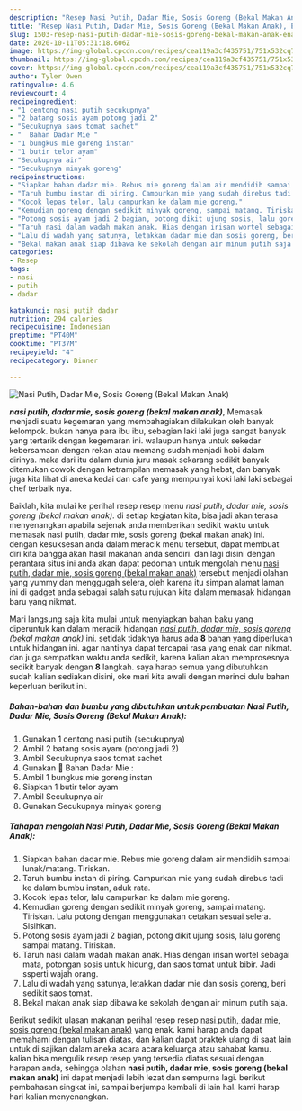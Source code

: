 ```yaml
---
description: "Resep Nasi Putih, Dadar Mie, Sosis Goreng (Bekal Makan Anak), Enak Banget"
title: "Resep Nasi Putih, Dadar Mie, Sosis Goreng (Bekal Makan Anak), Enak Banget"
slug: 1503-resep-nasi-putih-dadar-mie-sosis-goreng-bekal-makan-anak-enak-banget
date: 2020-10-11T05:31:18.606Z
image: https://img-global.cpcdn.com/recipes/cea119a3cf435751/751x532cq70/nasi-putih-dadar-mie-sosis-goreng-bekal-makan-anak-foto-resep-utama.jpg
thumbnail: https://img-global.cpcdn.com/recipes/cea119a3cf435751/751x532cq70/nasi-putih-dadar-mie-sosis-goreng-bekal-makan-anak-foto-resep-utama.jpg
cover: https://img-global.cpcdn.com/recipes/cea119a3cf435751/751x532cq70/nasi-putih-dadar-mie-sosis-goreng-bekal-makan-anak-foto-resep-utama.jpg
author: Tyler Owen
ratingvalue: 4.6
reviewcount: 4
recipeingredient:
- "1 centong nasi putih secukupnya"
- "2 batang sosis ayam potong jadi 2"
- "Secukupnya saos tomat sachet"
- "  Bahan Dadar Mie "
- "1 bungkus mie goreng instan"
- "1 butir telor ayam"
- "Secukupnya air"
- "Secukupnya minyak goreng"
recipeinstructions:
- "Siapkan bahan dadar mie. Rebus mie goreng dalam air mendidih sampai lunak/matang. Tiriskan."
- "Taruh bumbu instan di piring. Campurkan mie yang sudah direbus tadi ke dalam bumbu instan, aduk rata."
- "Kocok lepas telor, lalu campurkan ke dalam mie goreng."
- "Kemudian goreng dengan sedikit minyak goreng, sampai matang. Tiriskan. Lalu potong dengan menggunakan cetakan sesuai selera. Sisihkan."
- "Potong sosis ayam jadi 2 bagian, potong dikit ujung sosis, lalu goreng sampai matang. Tiriskan."
- "Taruh nasi dalam wadah makan anak. Hias dengan irisan wortel sebagai mata, potongan sosis untuk hidung, dan saos tomat untuk bibir. Jadi ssperti wajah orang."
- "Lalu di wadah yang satunya, letakkan dadar mie dan sosis goreng, beri sedikit saos tomat."
- "Bekal makan anak siap dibawa ke sekolah dengan air minum putih saja."
categories:
- Resep
tags:
- nasi
- putih
- dadar

katakunci: nasi putih dadar 
nutrition: 294 calories
recipecuisine: Indonesian
preptime: "PT40M"
cooktime: "PT37M"
recipeyield: "4"
recipecategory: Dinner

---
```



![Nasi Putih, Dadar Mie, Sosis Goreng (Bekal Makan Anak)](https://img-global.cpcdn.com/recipes/cea119a3cf435751/751x532cq70/nasi-putih-dadar-mie-sosis-goreng-bekal-makan-anak-foto-resep-utama.jpg)

<b><i>nasi putih, dadar mie, sosis goreng (bekal makan anak)</i></b>, Memasak menjadi suatu kegemaran yang membahagiakan dilakukan oleh banyak kelompok. bukan hanya para ibu ibu, sebagian laki laki juga sangat banyak yang tertarik dengan kegemaran ini. walaupun hanya untuk sekedar kebersamaan dengan rekan atau memang sudah menjadi hobi dalam dirinya. maka dari itu dalam dunia juru masak sekarang sedikit banyak ditemukan cowok dengan ketrampilan memasak yang hebat, dan banyak juga kita lihat di aneka kedai dan cafe yang mempunyai koki laki laki sebagai chef terbaik nya.

Baiklah, kita mulai ke perihal resep resep menu <i>nasi putih, dadar mie, sosis goreng (bekal makan anak)</i>. di setiap kegiatan kita, bisa jadi akan terasa menyenangkan apabila sejenak anda memberikan sedikit waktu untuk memasak nasi putih, dadar mie, sosis goreng (bekal makan anak) ini. dengan kesuksesan anda dalam meracik menu tersebut, dapat membuat diri kita bangga akan hasil makanan anda sendiri. dan lagi disini dengan perantara situs ini anda akan dapat pedoman untuk mengolah menu <u>nasi putih, dadar mie, sosis goreng (bekal makan anak)</u> tersebut menjadi olahan yang yummy dan menggugah selera, oleh karena itu simpan alamat laman ini di gadget anda sebagai salah satu rujukan kita dalam memasak hidangan baru yang nikmat.




Mari langsung saja kita mulai untuk menyiapkan bahan baku yang diperuntuk kan dalam meracik hidangan <u><i>nasi putih, dadar mie, sosis goreng (bekal makan anak)</i></u> ini. setidak tidaknya harus ada <b>8</b> bahan yang diperlukan untuk hidangan ini. agar nantinya dapat tercapai rasa yang enak dan nikmat. dan juga sempatkan waktu anda sedikit, karena kalian akan memprosesnya sedikit banyak dengan <b>8</b> langkah. saya harap semua yang dibutuhkan sudah kalian sediakan disini, oke mari kita awali dengan merinci dulu bahan keperluan berikut ini.

<!--inarticleads1-->

##### Bahan-bahan dan bumbu yang dibutuhkan untuk pembuatan Nasi Putih, Dadar Mie, Sosis Goreng (Bekal Makan Anak):

1. Gunakan 1 centong nasi putih (secukupnya)
1. Ambil 2 batang sosis ayam (potong jadi 2)
1. Ambil Secukupnya saos tomat sachet
1. Gunakan  🍁 Bahan Dadar Mie :
1. Ambil 1 bungkus mie goreng instan
1. Siapkan 1 butir telor ayam
1. Ambil Secukupnya air
1. Gunakan Secukupnya minyak goreng




<!--inarticleads2-->

##### Tahapan mengolah Nasi Putih, Dadar Mie, Sosis Goreng (Bekal Makan Anak):

1. Siapkan bahan dadar mie. Rebus mie goreng dalam air mendidih sampai lunak/matang. Tiriskan.
1. Taruh bumbu instan di piring. Campurkan mie yang sudah direbus tadi ke dalam bumbu instan, aduk rata.
1. Kocok lepas telor, lalu campurkan ke dalam mie goreng.
1. Kemudian goreng dengan sedikit minyak goreng, sampai matang. Tiriskan. Lalu potong dengan menggunakan cetakan sesuai selera. Sisihkan.
1. Potong sosis ayam jadi 2 bagian, potong dikit ujung sosis, lalu goreng sampai matang. Tiriskan.
1. Taruh nasi dalam wadah makan anak. Hias dengan irisan wortel sebagai mata, potongan sosis untuk hidung, dan saos tomat untuk bibir. Jadi ssperti wajah orang.
1. Lalu di wadah yang satunya, letakkan dadar mie dan sosis goreng, beri sedikit saos tomat.
1. Bekal makan anak siap dibawa ke sekolah dengan air minum putih saja.




Berikut sedikit ulasan makanan perihal resep resep <u>nasi putih, dadar mie, sosis goreng (bekal makan anak)</u> yang enak. kami harap anda dapat memahami dengan tulisan diatas, dan kalian dapat praktek ulang di saat lain untuk di sajikan dalam aneka acara acara keluarga atau sahabat kamu. kalian bisa mengulik resep resep yang tersedia diatas sesuai dengan harapan anda, sehingga olahan <b>nasi putih, dadar mie, sosis goreng (bekal makan anak)</b> ini dapat menjadi lebih lezat dan sempurna lagi. berikut pembahasan singkat ini, sampai berjumpa kembali di lain hal. kami harap hari kalian menyenangkan.
